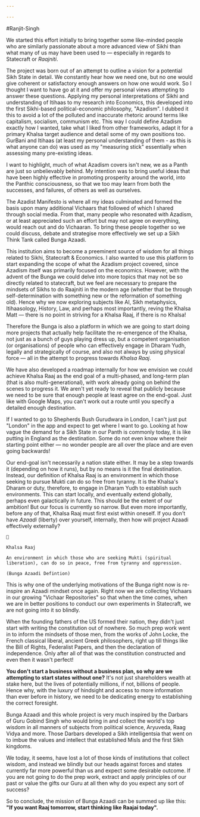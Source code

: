 ```yaml
---

---
```

#Ranjit-Singh

We started this effort initially to bring together some like-minded people who are similarly passionate about a more advanced view of Sikhi than what many of us may have been used to — especially in regards to Statecraft or _Raajniti_.

The project was born out of an attempt to outline a vision for a potential Sikh State in detail. We constantly hear how we need one, but no one would give coherent or satisfactory enough answers on how one would work. So I thought I want to have go at it and offer my personal views attempting to answer these questions. Applying my personal interpretations of Sikhi and understanding of Itihaas to my research into Economics, this developed into the first Sikhi-based political-economic philosophy, "Azadism". I dubbed it this to avoid a lot of the polluted and inaccurate rhetoric around terms like capitalism, socialism, communism etc. This way I could define Azadism exactly how I wanted, take what I liked from other frameworks, adapt it for a primary Khalsa target audience and detail some of my own positions too. GurBani and Itihaas (at least my personal understanding of them - as this is what anyone can do) was used as my "measuring stick" essentially when assessing many pre-existing ideas.

I want to highlight, much of what Azadism covers isn't new, we as a Panth are just so unbelievably behind. My intention was to bring useful ideas that have been highly effective in promoting prosperity around the world, into the Panthic consciousness, so that we too may learn from both the successes, and failures, of others as well as ourselves.

The Azadist Manifesto is where all my ideas culminated and formed the basis upon many additional Vichaars that followed of which I shared through social media. From that, many people who resonated with Azadism, or at least appreciated such an effort but may not agree on everything, would reach out and do Vichaaran. To bring these people together so we could discuss, debate and strategise more effectively we set up a Sikh Think Tank called Bunga Azaadi.

This institution aims to become a preeminent source of wisdom for all things related to Sikhi, Statecraft & Economics. I also wanted to use this platform to start expanding the scope of what the Azadism project covered, since Azadism itself was primarily focused on the economics. However, with the advent of the Bunga we could delve into more topics that may not be so directly related to statecraft, but we feel are necessary to prepare the mindsets of Sikhs to do Raajniti in the modern age (whether that be through self-determination with something new or the reformation of something old). Hence why we now exploring subjects like AI, Sikh metaphysics, Itihaasology, History, Law, and perhaps most importantly, reving the Khalsa Matt — there is no point in striving for a Khalsa Raaj, if there is no Khalsa!

Therefore the Bunga is also a platform in which we are going to start doing more projects that actually help facilitate the re-emergence of the Khalsa, not just as a bunch of guys playing dress up, but a competent organisation (or organisations) of people who can effectively engage in Dharam Yudh, legally and strategically of course, and also not always by using physical force — all in the attempt to progress towards _Khalsa Raaj_.

We have also developed a roadmap internally for how we envision we could achieve Khalsa Raaj as the end goal of a multi-phased, and long-term plan (that is also multi-generational), with work already going on behind the scenes to progress it. We aren't yet ready to reveal that publicly because we need to be sure that enough people at least agree on the end-goal. Just like with Google Maps, you can't work out a route until you specify a detailed enough destination.

If I wanted to go to Shepherds Bush Gurudwara in London, I can't just put "London" in the app and expect to get where I want to go. Looking at how vague the demand for a Sikh State in our Panth is commonly today, it is like putting in England as the destination. Some do not even know where their starting point either — no wonder people are all over the place and are even going backwards!

Our end-goal isn't necessarily a nation state either. It may be a step towards it (depending on how it runs), but by no means is it the final destination. Instead, our definition of Khalsa Raaj is an environment in which those seeking to pursue Mukti can do so free from tyranny. It is the Khalsa's Dharam or duty, therefore, to engage in Dharam Yudh to establish such environments. This can start locally, and eventually extend globally, perhaps even galactically in future. This should be the extent of our ambition! But our focus is currently so narrow. But even more importantly, before any of that, Khalsa Raaj must first exist within oneself. If you don't have _Azaadi_ (liberty) over yourself, internally, then how will project Azaadi effectively externally?

```
📖

Khalsa Raaj

An environment in which those who are seeking Mukti (spiritual liberation), can do so in peace, free from tyranny and oppression.

(Bunga Azaadi Defintion)
```


This is why one of the underlying motivations of the Bunga right now is re-inspire an Azaadi mindset once again. Right now we are collecting Vichaars in our growing "Vichaar Repositories" so that when the time comes, when we are in better positions to conduct our own experiments in Statecraft, we are not going into it so blindly.

When the founding fathers of the US formed their nation, they didn't just start with writing the constitution out of nowhere. So much prep work went in to inform the mindsets of those men, from the works of John Locke, the French classical liberal, ancient Greek philosophers, right up till things like the Bill of Rights, Federalist Papers, and then the declaration of independence. Only after all of that was the constitution constructed and even then it wasn't perfect!

**You don't start a business without a business plan, so why are we attempting to start states without one?** It's not just shareholders wealth at stake here, but the lives of potentially millions, if not, billions of people. Hence why, with the luxury of hindsight and access to more information than ever before in history, we need to be dedicating energy to establishing the correct foresight.

Bunga Azaadi and this whole project is very much inspired by the Darbars of Guru Gobind Singh who would bring in and collect the world's top wisdom in all manners of subjects from political science, Aryuveda, Raag Vidya and more. Those Darbars developed a Sikh intelligentsia that went on to imbue the values and intellect that established Misls and the first Sikh kingdoms.

We today, it seems, have lost a lot of those kinds of institutions that collect wisdom, and instead we blindly but our heads against forces and states currently far more powerful than us and expect some desirable outcome. If you are not going to do the prep work, extract and apply principles of our past or value the gifts our Guru at all then why do you expect any sort of success?

So to conclude, the mission of Bunga Azaadi can be summed up like this: **"If you want Raaj tomorrow, start thinking like Raajai today".**